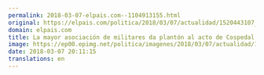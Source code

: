 ```yaml
---
permalink: 2018-03-07-elpais.com--1104913155.html
original: https://elpais.com/politica/2018/03/07/actualidad/1520443107_402221.html#?ref=rss&format=simple&link=link
domain: elpais.com
title: La mayor asociación de militares da plantón al acto de Cospedal por el 8-M
image: https://ep00.epimg.net/politica/imagenes/2018/03/07/actualidad/1520443107_402221_1520451886_rrss_normal.jpg
date: 2018-03-07 20:11:15
translations: en
---
```


